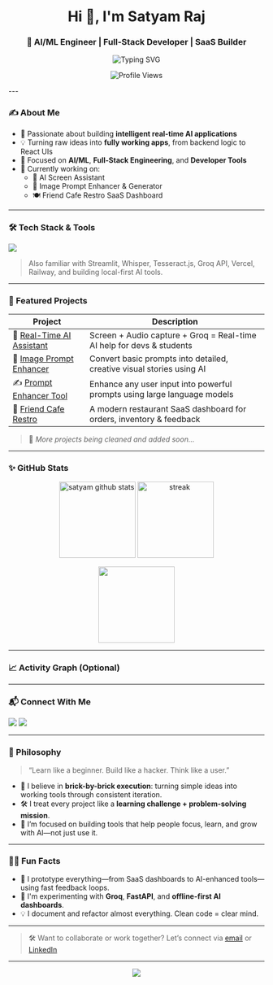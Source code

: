 <h1 align="center">Hi 👋, I'm Satyam Raj</h1>
<h3 align="center">🚀 AI/ML Engineer | Full-Stack Developer | SaaS Builder</h3>

<p align="center">
  <img src="https://readme-typing-svg.demolab.com?font=Fira+Code&size=22&pause=1000&color=4AEBC4&center=true&vCenter=true&multiline=true&width=600&height=60&lines=Building+AI-powered+Products+that+Work.;Crafting+SaaS+Apps+with+Purpose.;From+Code+to+Impact+-+Brick+by+Brick." alt="Typing SVG" />


</p>
<p align ="center">
    <img src= "https://komarev.com/ghpvc/?username=5at4am&color=brightblue" alt ="Profile Views" />
</p>
---

### ✍️ About Me

- 🧠 Passionate about building **intelligent real-time AI applications**
- 💡 Turning raw ideas into **fully working apps**, from backend logic to React UIs
- 🎯 Focused on **AI/ML**, **Full-Stack Engineering**, and **Developer Tools**
- 🌱 Currently working on:
  - 📸 AI Screen Assistant
  - 🎨 Image Prompt Enhancer & Generator
  - 🍽️ Friend Cafe Restro SaaS Dashboard

---

### 🛠️ Tech Stack & Tools

<p align="left">
  <img src="https://skillicons.dev/icons?i=python,react,nodejs,fastapi,html,css,js,git,github,vscode,figma,mongodb,sqlite" />
</p>

> Also familiar with Streamlit, Whisper, Tesseract.js, Groq API, Vercel, Railway, and building local-first AI tools.

---

### 📌 Featured Projects

| Project | Description |
|--------|-------------|
| 🔮 [Real-Time AI Assistant](https://github.com/5at4am) | Screen + Audio capture + Groq = Real-time AI help for devs & students |
| 🎨 [Image Prompt Enhancer](https://github.com/5at4am) | Convert basic prompts into detailed, creative visual stories using AI |
| ✍️ [Prompt Enhancer Tool](https://github.com/5at4am) | Enhance any user input into powerful prompts using large language models |
| 🍜 [Friend Cafe Restro](https://github.com/5at4am) | A modern restaurant SaaS dashboard for orders, inventory & feedback |

> 📌 *More projects being cleaned and added soon...*

---

### ✨ GitHub Stats

<p align="center">
  <img src="https://github-readme-stats.vercel.app/api?username=5at4am&show_icons=true&theme=radical" alt="satyam github stats" height="150"/>
  <img src="https://github-readme-streak-stats.herokuapp.com?user=5at4am&theme=radical&date_format=M%20j%5B%2C%20Y%5D" alt="streak" height="150"/>
</p>

<p align="center">
  <img src="https://github-readme-stats.vercel.app/api/top-langs/?username=5at4am&layout=compact&theme=radical" height="150"/>
</p>

---

### 📈 Activity Graph (Optional)

<!-- You can add your WakaTime or other activity graph here -->
<!--
[![Satyam's wakatime stats](https://github-readme-stats.vercel.app/api/wakatime?username=satyamraj)](https://wakatime.com/@satyamraj)
-->

---

### 📬 Connect With Me

<p align="left">
  <a href="mailto:satraj6465@gmail.com"><img src="https://img.shields.io/badge/Email-satraj6465@gmail.com-D14836?style=for-the-badge&logo=gmail&logoColor=white"/></a>
  <a href="https://www.linkedin.com/in/satyam-raj-b8a21b2a4/"><img src="https://img.shields.io/badge/LinkedIn-Satyam_Raj-0077B5?style=for-the-badge&logo=linkedin&logoColor=white"/></a>
</p>

---

### 🧠 Philosophy

> “Learn like a beginner. Build like a hacker. Think like a user.”

- 📍 I believe in **brick-by-brick execution**: turning simple ideas into working tools through consistent iteration.
- 🛠️ I treat every project like a **learning challenge + problem-solving mission**.
- 🤖 I’m focused on building tools that help people focus, learn, and grow with AI—not just use it.

---

### 🤹‍♂️ Fun Facts

- 🧩 I prototype everything—from SaaS dashboards to AI-enhanced tools—using fast feedback loops.
- 🚀 I'm experimenting with **Groq**, **FastAPI**, and **offline-first AI dashboards**.
- 💡 I document and refactor almost everything. Clean code = clear mind.

---

> 🛠️ Want to collaborate or work together? Let’s connect via [email](mailto:satraj6465@gmail.com) or [LinkedIn](https://www.linkedin.com/in/satyam-raj-b8a21b2a4/)

---

<p align="center">
  <img src="https://capsule-render.vercel.app/api?type=waving&color=gradient&height=120&section=footer"/>
</p>

